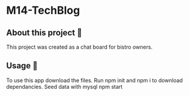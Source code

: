 # M14-TechBlog
## About this project 🐊

This project was created as a chat board for bistro owners. 

## Usage 🐗

To use this app download the files.
Run npm init and npm i to download dependancies.
Seed data with mysql
npm start